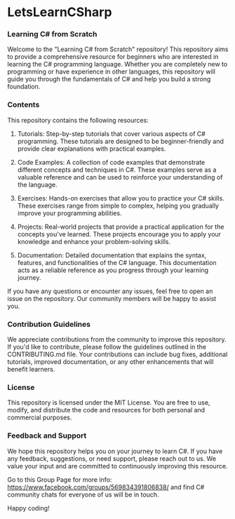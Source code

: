 # LetsLearnCSharp

### Learning C# from Scratch
Welcome to the "Learning C# from Scratch" repository! This repository aims to provide a comprehensive resource for beginners who are interested in learning the C# programming language. Whether you are completely new to programming or have experience in other languages, this repository will guide you through the fundamentals of C# and help you build a strong foundation.

### Contents
This repository contains the following resources:

1. Tutorials: Step-by-step tutorials that cover various aspects of C# programming. These tutorials are designed to be beginner-friendly and provide clear explanations with practical examples.

2. Code Examples: A collection of code examples that demonstrate different concepts and techniques in C#. These examples serve as a valuable reference and can be used to reinforce your understanding of the language.

3. Exercises: Hands-on exercises that allow you to practice your C# skills. These exercises range from simple to complex, helping you gradually improve your programming abilities.

4. Projects: Real-world projects that provide a practical application for the concepts you've learned. These projects encourage you to apply your knowledge and enhance your problem-solving skills.

5. Documentation: Detailed documentation that explains the syntax, features, and functionalities of the C# language. This documentation acts as a reliable reference as you progress through your learning journey.


If you have any questions or encounter any issues, feel free to open an issue on the repository. Our community members will be happy to assist you.

### Contribution Guidelines
We appreciate contributions from the community to improve this repository. If you'd like to contribute, please follow the guidelines outlined in the CONTRIBUTING.md file. Your contributions can include bug fixes, additional tutorials, improved documentation, or any other enhancements that will benefit learners.

### License
This repository is licensed under the MIT License. You are free to use, modify, and distribute the code and resources for both personal and commercial purposes.

### Feedback and Support
We hope this repository helps you on your journey to learn C#. If you have any feedback, suggestions, or need support, please reach out to us. We value your input and are committed to continuously improving this resource.

Go to this Group Page for more info: https://www.facebook.com/groups/569834391806838/ and find C# community chats for everyone of us will be in touch. 

Happy coding!
